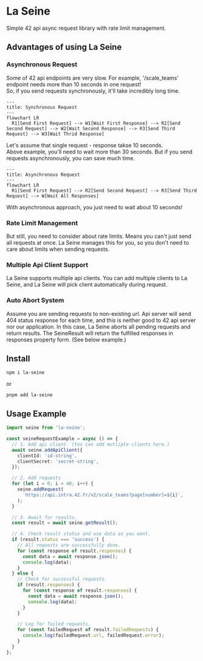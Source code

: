 # La Seine

Simple 42 api async request library with rate limit management.

## Advantages of using La Seine

### Asynchronous Request

Some of 42 api endpoints are very slow. For example, '/scale_teams' endpoint needs more than 10 seconds in one request!<br/>
So, if you send requests synchronously, it'll take incredibly long time.

```mermaid
---
title: Synchronous Request
---
flowchart LR
  R1[Send First Request] --> W1[Wait First Response] --> R2[Send Second Request] --> W2[Wait Second Response] --> R3[Send Third Request] --> W3[Wait Thrid Response]

```

Let's assume that single request - response takse 10 seconds.<br/>
Above example, you'll need to wait more than 30 seconds. But if you send requests asynchronously, you can save much time.

```mermaid
---
title: Asynchronous Request
---
flowchart LR
  R1[Send First Request] --> R2[Send Second Request] --> R3[Send Third Request] --> W[Wait All Responses]

```

With asynchronous approach, you just need to wait about 10 seconds!

### Rate Limit Management

But still, you need to consider about rate limits. Means you can't just send all requests at once. La Seine manages this for you, so you don't need to care about limits when sending requests.

### Multiple Api Client Support

La Seine supports multiple api clients. You can add multiple clients to La Seine, and La Seine will pick client automatically during request.

### Auto Abort System

Assume you are sending requests to non-existing url. Api server will send 404 status response for each time, and this is neither good to 42 api server nor our application. In this case, La Seine aborts all pending requests and return results. The SeineResult will return the fulfilled responses in responses property form. (See below example.)

## Install

```
npm i la-seine
```

or

```
pnpm add la-seine
```

## Usage Example

```ts
import seine from 'la-seine';

const seineRequestExample = async () => {
  // 1. Add api client. (You can add mutliple clients here.)
  await seine.addApiClient({
    clientId: 'id-string',
    clientSecret: 'secret-string',
  });

  // 2. Add requests
  for (let i = 0; i < 40; i++) {
    seine.addRequest(
      `https://api.intra.42.fr/v2/scale_teams?page[number]=${i}`,
    );
  }

  // 3. Await for results.
  const result = await seine.getResult();

  // 4. Check result status and use data as you want.
  if (result.status === 'success') {
    // All requests are successfully done.
    for (const response of result.responses) {
      const data = await response.json();
      console.log(data);
    }
  } else {
    // Check for successful requests.
    if (result.responses) {
      for (const response of result.responses) {
        const data = await response.json();
        console.log(data);
      }
    }

    // Log for failed requests.
    for (const failedRequest of result.failedRequests) {
      console.log(failedRequest.url, failedRequest.error);
    }
  }
};
```

